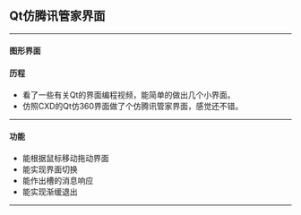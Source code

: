 ## Qt仿腾讯管家界面
---
#### 图形界面

#### 历程

* 看了一些有关Qt的界面编程视频，能简单的做出几个小界面。
* 仿照CXD的Qt仿360界面做了个仿腾讯管家界面，感觉还不错。

---
#### 功能
* 能根据鼠标移动拖动界面
* 能实现界面切换
* 能作出槽的消息响应
* 能实现渐缓退出

---
